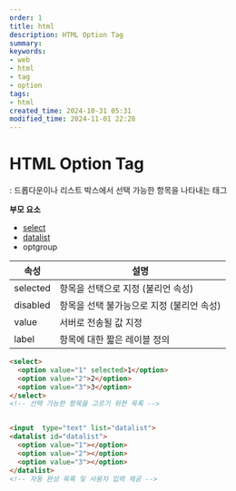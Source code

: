 ```yaml
---
order: 1
title: html
description: HTML Option Tag
summary:
keywords:
- web
- html
- tag
- option
tags:
- html
created_time: 2024-10-31 05:31
modified_time: 2024-11-01 22:28
---
```


# HTML Option Tag
: 드롭다운이나 리스트 박스에서 선택 가능한 항목을 나타내는 태그  

**부모 요소**
- [select](./select.md)
- [datalist](./datalist.md)
- optgroup


속성 | 설명
---|---
selected | 항목을 선택으로 지정 (불리언 속성)
disabled | 항목을 선택 불가능으로 지정 (불리언 속성)
value    | 서버로 전송될 값 지정
label    | 항목에 대한 짧은 레이블 정의


```html
<select>
  <option value="1" selected>1</option>
  <option value="2">2</option>
  <option value="3">3</option>
</select>
<!-- 선택 가능한 항목을 고르기 위한 목록 -->


<input  type="text" list="datalist">
<datalist id="datalist">
  <option value="1"></option>
  <option value="2"></option>
  <option value="3"></option>
</datalist>
<!-- 자동 완성 목록 및 사용자 입력 제공 -->
```